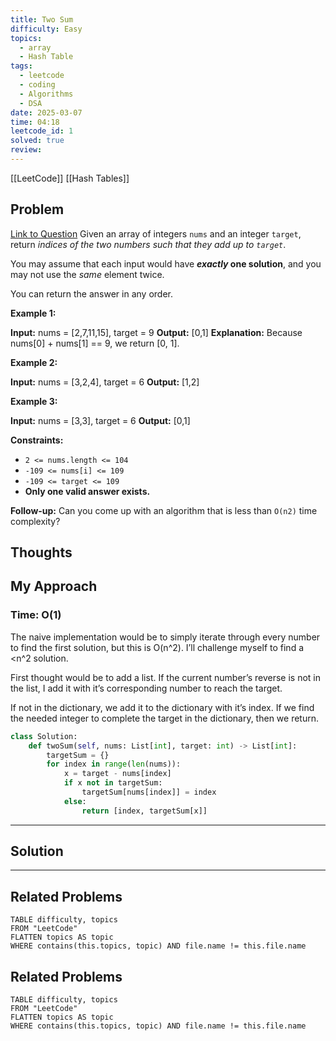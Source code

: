 ```yaml
---
title: Two Sum
difficulty: Easy
topics:
  - array
  - Hash Table
tags:
  - leetcode
  - coding
  - Algorithms
  - DSA
date: 2025-03-07
time: 04:18
leetcode_id: 1
solved: true
review:
---
```

[[LeetCode]]
[[Hash Tables]]
## Problem
[Link to Question]()
Given an array of integers `nums` and an integer `target`, return _indices of the two numbers such that they add up to `target`_.

You may assume that each input would have **_exactly_ one solution**, and you may not use the _same_ element twice.

You can return the answer in any order.

**Example 1:**

**Input:** nums = [2,7,11,15], target = 9
**Output:** [0,1]
**Explanation:** Because nums[0] + nums[1] == 9, we return [0, 1].

**Example 2:**

**Input:** nums = [3,2,4], target = 6
**Output:** [1,2]

**Example 3:**

**Input:** nums = [3,3], target = 6
**Output:** [0,1]

**Constraints:**

- `2 <= nums.length <= 104`
- `-109 <= nums[i] <= 109`
- `-109 <= target <= 109`
- **Only one valid answer exists.**

**Follow-up:** Can you come up with an algorithm that is less than `O(n2)` time complexity?

## Thoughts


## My Approach
### Time: O(1)

The naive implementation would be to simply iterate through every number to find the first solution, but this is O(n^2). I’ll challenge myself to find a <n^2 solution.

First thought would be to add a list. If the current number’s reverse is not in the list, I add it with it’s corresponding number to reach the target. 

If not in the dictionary, we add it to the dictionary with it’s index. If we find the needed integer to complete the target in the dictionary, then we return.

```python
class Solution:
    def twoSum(self, nums: List[int], target: int) -> List[int]:
        targetSum = {}
        for index in range(len(nums)):
            x = target - nums[index]
            if x not in targetSum:
                targetSum[nums[index]] = index
            else:
                return [index, targetSum[x]]
```
---
## Solution




---
## Related Problems
```dataview
TABLE difficulty, topics
FROM "LeetCode"
FLATTEN topics AS topic
WHERE contains(this.topics, topic) AND file.name != this.file.name
```

## Related Problems
```dataview
TABLE difficulty, topics
FROM "LeetCode"
FLATTEN topics AS topic
WHERE contains(this.topics, topic) AND file.name != this.file.name
```





